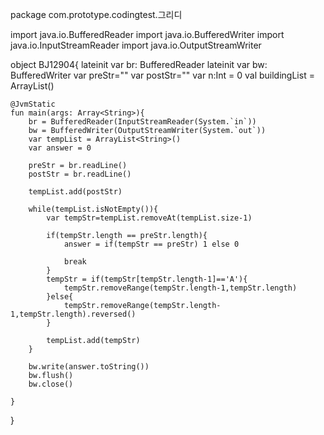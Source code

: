 package com.prototype.codingtest.그리디

import java.io.BufferedReader
import java.io.BufferedWriter
import java.io.InputStreamReader
import java.io.OutputStreamWriter

object BJ12904{
    lateinit var br: BufferedReader
    lateinit var bw: BufferedWriter
    var preStr=""
    var postStr=""
    var n:Int = 0
    val buildingList = ArrayList<Int>()

    @JvmStatic
    fun main(args: Array<String>){
        br = BufferedReader(InputStreamReader(System.`in`))
        bw = BufferedWriter(OutputStreamWriter(System.`out`))
        var tempList = ArrayList<String>()
        var answer = 0

        preStr = br.readLine()
        postStr = br.readLine()

        tempList.add(postStr)

        while(tempList.isNotEmpty()){
            var tempStr=tempList.removeAt(tempList.size-1)

            if(tempStr.length == preStr.length){
                answer = if(tempStr == preStr) 1 else 0

                break
            }
            tempStr = if(tempStr[tempStr.length-1]=='A'){
                tempStr.removeRange(tempStr.length-1,tempStr.length)
            }else{
                tempStr.removeRange(tempStr.length-1,tempStr.length).reversed()
            }

            tempList.add(tempStr)
        }

        bw.write(answer.toString())
        bw.flush()
        bw.close()

    }
}
